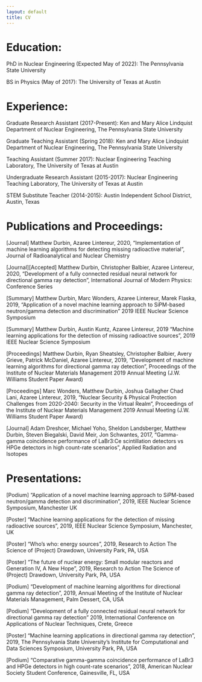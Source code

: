 ```yaml
---
layout: default
title: CV
---
```


# Education:
PhD in Nuclear Engineering (Expected May of 2022): The Pennsylvania State University

BS in Physics (May of 2017): The University of Texas at Austin

# Experience:
Graduate Research Assistant (2017-Present): Ken and Mary Alice Lindquist Department of Nuclear Engineering, The Pennsylvania State University

Graduate Teaching Assistant (Spring 2018): Ken and Mary Alice Lindquist Department of Nuclear Engineering, The Pennsylvania State University

Teaching Assistant (Summer 2017): Nuclear Engineering Teaching Laboratory, The University of Texas at Austin

Undergraduate Research Assistant (2015-2017): Nuclear Engineering Teaching Laboratory, The University of Texas at Austin

STEM Substitute Teacher (2014-2015): Austin Independent School District, Austin, Texas

# Publications and Proceedings:
<i class="fa fa-powerpoint" > </i>

[Journal] Matthew Durbin, Azaree Lintereur, 2020, “Implementation of machine learning algorithms for detecting missing radioactive material”, Journal of Radioanalytical and Nuclear Chemistry

[Journal][Accepted] Matthew Durbin, Christopher Balbier, Azaree Lintereur, 2020, “Development of a fully connected residual neural network for directional gamma ray detection”, International Journal of Modern Physics: Conference Series

[Summary] Matthew Durbin, Marc Wonders, Azaree Lintereur, Marek Flaska, 2019, “Application of a novel machine learning approach to SiPM-based neutron/gamma detection and discrimination” 2019 IEEE Nuclear Science Symposium

[Summary] Matthew Durbin, Austin Kuntz, Azaree Lintereur, 2019 “Machine learning applications for the detection of missing radioactive sources”, 2019 IEEE Nuclear Science Symposium

[Proceedings] Matthew Durbin, Ryan Sheatsley, Christopher Balbier, Avery Grieve, Patrick McDaniel, Azaree Lintereur, 2019, “Development of machine learning algorithms for directional gamma ray detection”, Proceedings of the Institute of Nuclear Materials Management 2019 Annual Meeting (J.W. Williams Student Paper Award)

[Proceedings] Marc Wonders, Matthew Durbin, Joshua Gallagher Chad Lani, Azaree Lintereur, 2019, “Nuclear Security & Physical Protection Challenges from 2020-2040: Security in the Virtual Realm”, Proceedings of the Institute of Nuclear Materials Management 2019 Annual Meeting (J.W. Williams Student Paper Award)

[Journal] Adam Dreshcer, Michael Yoho, Sheldon Landsberger, Matthew Durbin, Steven Biegalski, David Meir, Jon Schwantes, 2017, “Gamma-gamma coincidence performance of LaBr3:Ce scintillation detectors vs HPGe detectors in high count-rate scenarios”, Applied Radiation and Isotopes

 

# Presentations:
[Podium] “Application of a novel machine learning approach to SiPM-based neutron/gamma detection and discrimination”, 2019, IEEE Nuclear Science Symposium, Manchester UK

[Poster] “Machine learning applications for the detection of missing radioactive sources”, 2019, IEEE Nuclear Science Symposium, Manchester, UK

[Poster] “Who’s who: energy sources”, 2019, Research to Action The Science of (Project) Drawdown, University Park, PA, USA

[Poster] “The future of nuclear energy: Small modular reactors and Generation IV, A New Hope”, 2019, Research to Action The Science of (Project) Drawdown, University Park, PA, USA

[Podium] “Development of machine learning algorithms for directional gamma ray detection”, 2019, Annual Meeting of the Institute of Nuclear Materials Management, Palm Dessert, CA,  USA

[Podium] “Development of a fully connected residual neural network for directional gamma ray detection” 2019, International Conference on Applications of Nuclear Techniques, Crete, Greece

[Poster] “Machine learning applications in directional gamma ray detection”, 2019, The Pennsylvania State University’s Institute for Computational and Data Sciences Symposium, University Park, PA, USA

[Podium] “Comparative gamma-gamma coincidence performance of LaBr3 and HPGe detectors in high count-rate scenarios”, 2018, American Nuclear Society Student Conference, Gainesville, FL, USA
